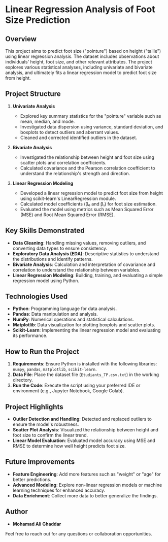 # Linear Regression Analysis of Foot Size Prediction

## Overview
This project aims to predict foot size ("pointure") based on height ("taille") using linear regression analysis. The dataset includes observations about individuals' height, foot size, and other relevant attributes. The project explores various statistical analyses, including univariate and bivariate analysis, and ultimately fits a linear regression model to predict foot size from height.

## Project Structure

1. **Univariate Analysis**
   - Explored key summary statistics for the "pointure" variable such as mean, median, and mode.
   - Investigated data dispersion using variance, standard deviation, and boxplots to detect outliers and aberrant values.
   - Cleaned and corrected identified outliers in the dataset.

2. **Bivariate Analysis**
   - Investigated the relationship between height and foot size using scatter plots and correlation coefficients.
   - Calculated covariance and the Pearson correlation coefficient to understand the relationship's strength and direction.

3. **Linear Regression Modeling**
   - Developed a linear regression model to predict foot size from height using scikit-learn's LinearRegression module.
   - Calculated model coefficients (β₀ and β₁) for foot size estimation.
   - Evaluated the model using metrics such as Mean Squared Error (MSE) and Root Mean Squared Error (RMSE).

## Key Skills Demonstrated

- **Data Cleaning**: Handling missing values, removing outliers, and converting data types to ensure consistency.
- **Exploratory Data Analysis (EDA)**: Descriptive statistics to understand the distributions and identify patterns.
- **Bivariate Analysis**: Calculation and interpretation of covariance and correlation to understand the relationship between variables.
- **Linear Regression Modeling**: Building, training, and evaluating a simple regression model using Python.

## Technologies Used

- **Python**: Programming language for data analysis.
- **Pandas**: Data manipulation and analysis.
- **NumPy**: Numerical operations and statistical calculations.
- **Matplotlib**: Data visualization for plotting boxplots and scatter plots.
- **Scikit-Learn**: Implementing the linear regression model and evaluating its performance.

## How to Run the Project

1. **Requirements**: Ensure Python is installed with the following libraries: `numpy`, `pandas`, `matplotlib`, `scikit-learn`.
2. **Data File**: Place the dataset file (`Etudiants_TP.csv.txt`) in the working directory.
3. **Run the Code**: Execute the script using your preferred IDE or environment (e.g., Jupyter Notebook, Google Colab).

## Project Highlights

- **Outlier Detection and Handling**: Detected and replaced outliers to ensure the model's robustness.
- **Scatter Plot Analysis**: Visualized the relationship between height and foot size to confirm the linear trend.
- **Linear Model Evaluation**: Evaluated model accuracy using MSE and RMSE to determine how well height predicts foot size.

## Future Improvements

- **Feature Engineering**: Add more features such as "weight" or "age" for better predictions.
- **Advanced Modeling**: Explore non-linear regression models or machine learning techniques for enhanced accuracy.
- **Data Enrichment**: Collect more data to better generalize the findings.

## Author
- **Mohamad Ali Ghaddar**

Feel free to reach out for any questions or collaboration opportunities.